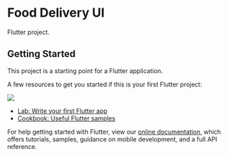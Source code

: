 # Food Delivery UI

Flutter project.

## Getting Started

This project is a starting point for a Flutter application.

A few resources to get you started if this is your first Flutter project:

<img src="https://raw.githubusercontent.com/wahyuhidayat-dev/food_delivery/blob/master/screenshots/login.png?sanitize=true&raw=true" />

- [Lab: Write your first Flutter app](https://flutter.dev/docs/get-started/codelab)
- [Cookbook: Useful Flutter samples](https://flutter.dev/docs/cookbook)

For help getting started with Flutter, view our
[online documentation](https://flutter.dev/docs), which offers tutorials,
samples, guidance on mobile development, and a full API reference.
